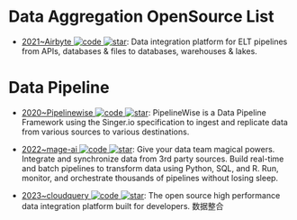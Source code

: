 # Data Aggregation OpenSource List

- [2021~Airbyte ![code](https://ng-tech.icu/assets/code.svg) ![star](https://img.shields.io/github/stars/airbytehq/airbyte)](https://github.com/airbytehq/airbyte): Data integration platform for ELT pipelines from APIs, databases & files to databases, warehouses & lakes.

# Data Pipeline

- [2020~Pipelinewise ![code](https://ng-tech.icu/assets/code.svg) ![star](https://img.shields.io/github/stars/transferwise/pipelinewise)](https://github.com/transferwise/pipelinewise): PipelineWise is a Data Pipeline Framework using the Singer.io specification to ingest and replicate data from various sources to various destinations.

- [2022~mage-ai ![code](https://ng-tech.icu/assets/code.svg) ![star](https://img.shields.io/github/stars/mage-ai/mage-ai)](https://github.com/mage-ai/mage-ai): Give your data team magical powers. Integrate and synchronize data from 3rd party sources. Build real-time and batch pipelines to transform data using Python, SQL, and R. Run, monitor, and orchestrate thousands of pipelines without losing sleep.

- [2023~cloudquery ![code](https://ng-tech.icu/assets/code.svg) ![star](https://img.shields.io/github/stars/cloudquery/cloudquery)](https://github.com/cloudquery/cloudquery): The open source high performance data integration platform built for developers. 数据整合
